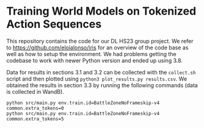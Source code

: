 # Training World Models on Tokenized Action Sequences

This repository contains the code for our DL HS23 group project. We refer to
https://github.com/eloialonso/iris for an overview of the code base as well as how to
setup the environment. We had problems getting the codebase to work with newer Python
version and ended up using 3.8.

Data for results in sections 3.1 and 3.2 can be collected with the `collect.sh` script and
then plotted using `python3 plot_results.py results.csv`. We obtained the results in
section 3.3 by running the following commands (data is collected in WandB).


```
python src/main.py env.train.id=BattleZoneNoFrameskip-v4 common.extra_tokens=0
python src/main.py env.train.id=BattleZoneNoFrameskip-v4 common.extra_tokens=5
```

